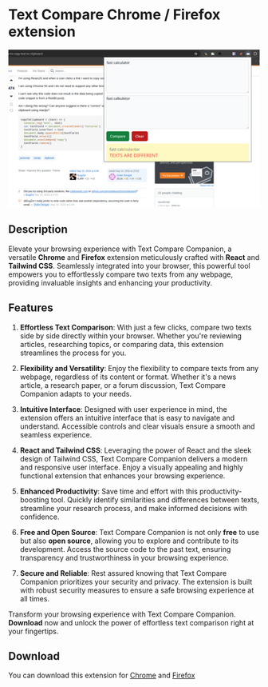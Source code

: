 # Text Compare Chrome / Firefox extension

![Popup image](images/popup.png "Popup image")

## Description

Elevate your browsing experience with Text Compare Companion, a versatile **Chrome** and **Firefox** extension meticulously crafted with **React** and **Tailwind CSS**. Seamlessly integrated into your browser, this powerful tool empowers you to effortlessly compare two texts from any webpage, providing invaluable insights and enhancing your productivity.

## Features

1. **Effortless Text Comparison**: With just a few clicks, compare two texts side by side directly within your browser. Whether you're reviewing articles, researching topics, or comparing data, this extension streamlines the process for you.

2. **Flexibility and Versatility**: Enjoy the flexibility to compare texts from any webpage, regardless of its content or format. Whether it's a news article, a research paper, or a forum discussion, Text Compare Companion adapts to your needs.

3. **Intuitive Interface**: Designed with user experience in mind, the extension offers an intuitive interface that is easy to navigate and understand. Accessible controls and clear visuals ensure a smooth and seamless experience.

4. **React and Tailwind CSS**: Leveraging the power of React and the sleek design of Tailwind CSS, Text Compare Companion delivers a modern and responsive user interface. Enjoy a visually appealing and highly functional extension that enhances your browsing experience.

5. **Enhanced Productivity**: Save time and effort with this productivity-boosting tool. Quickly identify similarities and differences between texts, streamline your research process, and make informed decisions with confidence.

6. **Free and Open Source**: Text Compare Companion is not only **free** to use but also **open source**, allowing you to explore and contribute to its development. Access the source code to the past text, ensuring transparency and trustworthiness in your browsing experience.

7. **Secure and Reliable**: Rest assured knowing that Text Compare Companion prioritizes your security and privacy. The extension is built with robust security measures to ensure a safe browsing experience at all times.

Transform your browsing experience with Text Compare Companion. **Download** now and unlock the power of effortless text comparison right at your fingertips.

## Download

You can download this extension for [Chrome](https://chromewebstore.google.com/detail/ofnnoijleohfbahefkogohahdnjodaff) and [Firefox](https://addons.mozilla.org/en-US/firefox/addon/compare-text)
